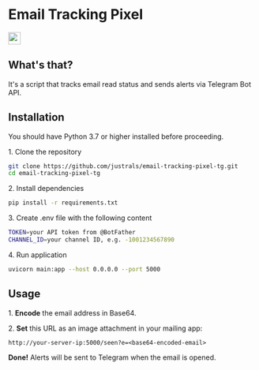 <h1>Email Tracking Pixel</h1>
<a href="https://github.com/justrals/email-tracking-pixel-tg"><img src="https://img.shields.io/github/stars/justrals/email-tracking-pixel-tg" height="25px"></a>

<h2>What's that?</h2>
<p>It's a script that tracks email read status and sends alerts via Telegram Bot API.</p>
<h2>Installation</h2>
<p>You should have Python 3.7 or higher installed before proceeding.</p>

<p>1. Clone the repository</p>

```bash
git clone https://github.com/justrals/email-tracking-pixel-tg.git
cd email-tracking-pixel-tg
```
<p>2. Install dependencies</p>

```bash
pip install -r requirements.txt
```
<p>3. Create .env file with the following content</p>

```bash
TOKEN=your API token from @BotFather
CHANNEL_ID=your channel ID, e.g. -1001234567890
```
<p>4. Run application</p>

```bash
uvicorn main:app --host 0.0.0.0 --port 5000
```

<h2>Usage</h2>

<p>1. <b>Encode</b> the email address in Base64.</p>

<p>2. <b>Set</b> this URL as an image attachment in your mailing app:</p>

```
http://your-server-ip:5000/seen?e=<base64-encoded-email>
```

<p><b>Done!</b> Alerts will be sent to Telegram when the email is opened.</p>
